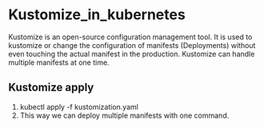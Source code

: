 # Kustomize_in_kubernetes
Kustomize is an open-source configuration management tool. It is used to kustomize or change the configuration of manifests (Deployments) without even touching the actual manifest in the production. Kustomize can handle multiple manifests at one time. 
## Kustomize apply
1. kubectl apply -f kustomization.yaml
2. This way we can deploy multiple manifests with one command.
